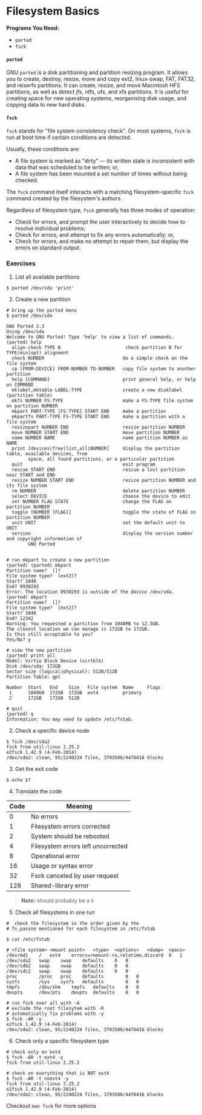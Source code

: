 # Filesystem Basics

**Programs You Need:**

- `parted`
- `fsck`

#### `parted`

GNU `parted` is a disk partitioning and partition resizing program. It allows 
you to create, destroy, resize, move and copy ext2, linux-swap, FAT, FAT32, 
and reiserfs partitions. It can create, resize, and move Macintosh HFS 
partitions, as well as detect jfs, ntfs, ufs, and xfs partitions. It is useful 
for creating space for new operating systems, reorganising disk usage, and 
copying data to new hard disks.


#### `fsck`

`fsck` stands for "file system consistency check". On most systems, `fsck` is 
run at boot time if certain conditions are detected. 

Usually, these conditions are:

- A file system is marked as "dirty" — its written state is inconsistent with 
data that was scheduled to be written; or,
- A file system has been mounted a set number of times without being checked.

The `fsck` command itself interacts with a matching filesystem-specific `fsck` 
command created by the filesystem's authors. 

Regardless of filesystem type, `fsck` generally has three modes of operation:

- Check for errors, and prompt the user interactively to decide how to resolve 
individual problems;
- Check for errors, and attempt to fix any errors automatically; or,
- Check for errors, and make no attempt to repair them, but display the errors 
on standard output.

### Exercises

1. List all available partitions

```console
$ parted /dev/sda 'print'
```

2. Create a new partition

```console
# bring up the parted menu
$ parted /dev/sda

GNU Parted 2.3
Using /dev/sda
Welcome to GNU Parted! Type 'help' to view a list of commands.
(parted) help                                                             
  align-check TYPE N                        check partition N for TYPE(min|opt) alignment
  check NUMBER                             do a simple check on the file system
  cp [FROM-DEVICE] FROM-NUMBER TO-NUMBER   copy file system to another partition
  help [COMMAND]                           print general help, or help on COMMAND
  mklabel,mktable LABEL-TYPE               create a new disklabel (partition table)
  mkfs NUMBER FS-TYPE                      make a FS-TYPE file system on partition NUMBER
  mkpart PART-TYPE [FS-TYPE] START END     make a partition
  mkpartfs PART-TYPE FS-TYPE START END     make a partition with a file system
  resizepart NUMBER END                    resize partition NUMBER
  move NUMBER START END                    move partition NUMBER
  name NUMBER NAME                         name partition NUMBER as NAME
  print [devices|free|list,all|NUMBER]     display the partition table, available devices, free
        space, all found partitions, or a particular partition
  quit                                     exit program
  rescue START END                         rescue a lost partition near START and END
  resize NUMBER START END                  resize partition NUMBER and its file system
  rm NUMBER                                delete partition NUMBER
  select DEVICE                            choose the device to edit
  set NUMBER FLAG STATE                    change the FLAG on partition NUMBER
  toggle [NUMBER [FLAG]]                   toggle the state of FLAG on partition NUMBER
  unit UNIT                                set the default unit to UNIT
  version                                  display the version number and copyright information of
        GNU Parted


# run mkpart to create a new partition
(parted) (parted) mkpart
Partition name?  []?                                                      
File system type?  [ext2]?                                                
Start? 1048                                                               
End? 8930293                                                              
Error: The location 8930293 is outside of the device /dev/vda.            
(parted) mkpart                                                        
Partition name?  []?                                                      
File system type?  [ext2]?                                                
Start? 1048                                                               
End? 12342                                                                
Warning: You requested a partition from 1048MB to 12.3GB.                 
The closest location we can manage is 172GB to 172GB.
Is this still acceptable to you?
Yes/No? y                                                                               

# view the new partition
(parted) print all                                                        
Model: Virtio Block Device (virtblk)
Disk /dev/sda: 172GB
Sector size (logical/physical): 512B/512B
Partition Table: gpt

Number  Start   End    Size   File system  Name     Flags
 1      1049kB  172GB  172GB  ext4         primary
 2      172GB   172GB  512B

# quit
(parted) q                                                                
Information: You may need to update /etc/fstab.  
```

2. Check a specific device node

```console
$ fsck /dev/sda2
fsck from util-linux 2.25.2
e2fsck 1.42.9 (4-Feb-2014)
/dev/sda2: clean, 95/2240224 files, 3793506/4476416 blocks
```

3. Get the exit code

```console
$ echo $?
```

4. Translate the code

| Code | Meaning                            |
|------|------------------------------------|
|    0 | No errors                          |
|    1 | Filesystem errors corrected        |
|    2 | System should be rebooted          |
|    4 | Filesystem errors left uncorrected |
|    8 | Operational error                  |
|   16 | Usage or syntax error              |
|   32 | Fsck canceled by user request      |
|  128 | Shared-library error               |

> **Note:** should probably be a `0`

5. Check all filesystems in one run

```console
#  check the filesystem in the order given by the 
# fs_passno mentioned for each filesystem in /etc/fstab

$ cat /etc/fstab

# <file system>	<mount point>	<type>	<options>	<dump>	<pass>
/dev/md1	/	ext4	errors=remount-ro,relatime,discard	0	1
/dev/sda2	swap	swap	defaults	0	0
/dev/sdb2	swap	swap	defaults	0	0
/dev/sdc2	swap	swap	defaults	0	0
proc		/proc	proc	defaults		0	0
sysfs		/sys	sysfs	defaults		0	0
tmpfs		/dev/shm	tmpfs	defaults	0	0
devpts		/dev/pts	devpts	defaults	0	0

# run fsck over all with -A
# exclude the root filesytem with -R
# automatically fix problems with -y
$ fsck -AR -y
e2fsck 1.42.9 (4-Feb-2014)
/dev/sda2: clean, 95/2240224 files, 3793506/4476416 blocks
```

6. Check only a specific filesystem type

```console
# check only on ext4
$ fsck -AR -t ext4 -y
fsck from util-linux 2.25.2

# check on everything that is NOT ext4
$ fsck -AR -t noext4 -y
fsck from util-linux 2.25.2
e2fsck 1.42.9 (4-Feb-2014)
/dev/sda2: clean, 95/2240224 files, 3793506/4476416 blocks
```


Checkout `man fsck` for more options